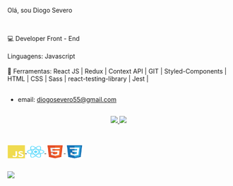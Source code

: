 Olá, sou Diogo Severo

##

<br>💻 Developer Front - End  <br>
<br>Linguagens: Javascript <br>
<br>💼 Ferramentas: React JS | Redux | Context API | GIT | Styled-Components | HTML | CSS | Sass | react-testing-library | Jest |<br>

##


- email: diogosevero55@gmail.com


##


<div align="center">
  <a href="https://github.com/dihsp3">
  <img height="180em" src="https://github-readme-stats.vercel.app/api?username=dihsp3&show_icons=true&theme=dracula&include_all_commits=true&count_private=true"/>
  <img height="170em" src="https://github-readme-stats.vercel.app/api/top-langs/?username=dihsp3&layout=compact&langs_count=7&theme=dracula"/>
</div>


##

  <div style="display: inline_block"><br>
  <img align="center" alt="Mateus-Js" height="30" width="40" src="https://raw.githubusercontent.com/devicons/devicon/master/icons/javascript/javascript-plain.svg">
    <img align="center" alt="Mateus-React" height="30" width="40" src="https://raw.githubusercontent.com/devicons/devicon/master/icons/react/react-original.svg">
  <img align="center" alt="Mateus-HTML" height="30" width="40" src="https://raw.githubusercontent.com/devicons/devicon/master/icons/html5/html5-original.svg">
  <img align="center" alt="Mateus-CSS" height="30" width="40" src="https://raw.githubusercontent.com/devicons/devicon/master/icons/css3/css3-original.svg">
  
</div>
  
##
  
  <div> 
  
  <a href="https://www.linkedin.com/in/diogo-severo-87840a1ba/" target="_blank"><img src="https://img.shields.io/badge/-LinkedIn-%230077B5?style=for-the-badge&logo=linkedin&logoColor=white" target="_blank"></a> 
  
  
  
  
 

 
</div>


